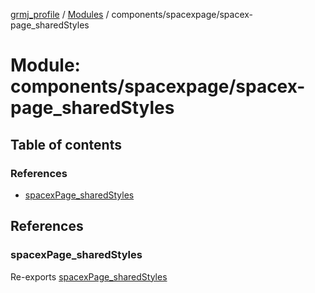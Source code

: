 [grmj_profile](../README.md) / [Modules](../modules.md) / components/spacexpage/spacex-page\_sharedStyles

# Module: components/spacexpage/spacex-page\_sharedStyles

## Table of contents

### References

- [spacexPage\_sharedStyles](components_spacexpage_spacex_page_sharedStyles.md#spacexpage_sharedstyles)

## References

### spacexPage\_sharedStyles

Re-exports [spacexPage_sharedStyles](../interfaces/interfaces_interfaces.spacexPage_sharedStyles.md)
